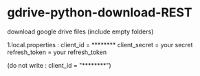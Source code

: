# gdrive-python-download-REST
download google drive files (include empty folders)

1.local.properties : 
    client_id = ********
    client_secret = your secret
    refresh_token = your refresh_token
    
  (do not write : client_id = "********")
